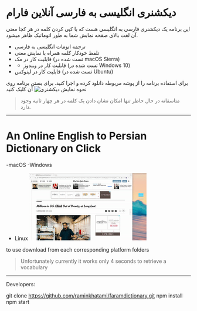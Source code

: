 # دیکشنری انگلیسی به فارسی آنلاین فارام
این برنامه یک دیکشنری فارسی به انگلیسی هست که با کپی کردن کلمه در هر کجا معنی آن لغت بالای صفحه نمایش شما به طور اتوماتیک ظاهر میشود.


- ترجمه اتومات انگلیسی به فارسی
-   تلفظ خودکار کلمه همراه با نمایش معنی
- قابلیت کار در مک (تست شده در macOS Sierra)
- - قابلیت کار در ویندوز (تست شده در Windows 10)
- قابلیت کار در لینوکس (تست شده در Ubuntu)

برای استفاده برنامه را از پوشه مربوطه دانلود کرده و اجرا کنید.
برای بستن برنامه روی آن کلیک کنید
![نحوه نمایش دیکشنری](asdasdsd)

>متاسفانه در حال حاظر تنها امکان نشان دادن یک کلمه در هر چهار ثانیه وجود دارد.


------

# An Online English to Persian Dictionary on Click
-macOS
-Windows
- Linux
![Usage Example in Mac](./usage_sample.gif)

to use  download  from each corresponding platform folders

> Unfortunately currently it works only 4 seconds to retrieve a vocabulary

--------

Developers:

git clone https://github.com/raminkhatami/faramdictionary.git
npm install
npm start
